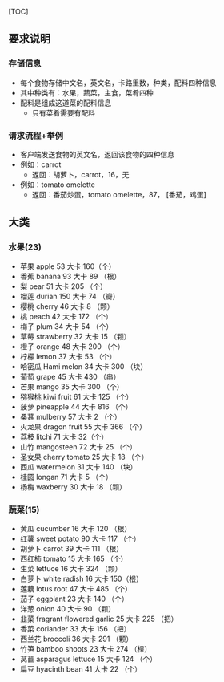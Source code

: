 [TOC]
## 要求说明

### 存储信息

- 每个食物存储中文名，英文名，卡路里数，种类，配料四种信息
- 其中种类有：水果，蔬菜，主食，菜肴四种
- 配料是组成这道菜的配料信息
	- 只有菜肴需要有配料
### 请求流程+举例
- 客户端发送食物的英文名，返回该食物的四种信息
- 例如：carrot
	- 返回：胡萝卜，carrot，16，无
- 例如：tomato omelette 
	- 返回：番茄炒蛋，tomato omelette，87， [番茄，鸡蛋]	
## 大类 
### 水果(23)
- 苹果 apple 53 大卡 160（个） 
- 香蕉 banana 93 大卡 89 （根）
- 梨 pear 51 大卡 205 （个）
- 榴莲 durian 150 大卡 74 （瓣）
- 樱桃 cherry 46 大卡 8 （颗）
- 桃 peach 42 大卡 172 （个）
- 梅子 plum 34 大卡 54 （个）
- 草莓 strawberry 32 大卡 15 （颗）
- 橙⼦ orange 48 大卡 200 （个）
- 柠檬 lemon 37 大卡 53 （个）
- 哈密瓜 Hami melon 34 大卡 300 （块）
- 葡萄 grape 45 大卡 430 （串）
- 芒果 mango 35 大卡 300 （个）
- 猕猴桃 kiwi fruit 61 大卡 125 （个）
- 菠萝 pineapple 44 大卡 816 （个）
- 桑葚 mulberry 57 大卡 2 （个）
- ⽕龙果 dragon fruit 55 大卡 366 （个）
- 荔枝 litchi 71 大卡 32（个）
- ⼭竹 mangosteen 72 大卡 25 （个）
- 圣女果 cherry tomato 25 大卡 18 （个）
- ⻄瓜 watermelon 31 大卡 140 （块）
- 桂圆 longan 71 大卡 5 （个）
- 杨梅 waxberry 30 大卡 18 （颗）

### 蔬菜(15)

- ⻩瓜 cucumber 16 大卡 120 （根）
- 红薯 sweet potato 90 大卡 117 （个）
- 胡萝卜 carrot 39 大卡 111 （根）
- ⻄红柿 tomato 15 大卡 165 （个）
- 生菜 lettuce 16 大卡 324 （颗）
- ⽩萝卜 white radish 16 大卡 150（根）
- 莲藕 lotus root 47 大卡 485 （个）
- 茄子 eggplant 23 大卡 140 （个）
- 洋葱 onion 40 大卡 90 （颗）
- ⾲菜 fragrant flowered garlic 25 大卡 225 （把）
- 香菜 coriander 33 大卡 156 （把）
- ⻄兰花 broccoli 36 大卡 291 （颗）
- 竹笋 bamboo shoots 23 大卡 274 （棵）
- 莴苣 asparagus lettuce 15 大卡 124 （个）
- 扁豆 hyacinth bean 41 大卡 22 （个）